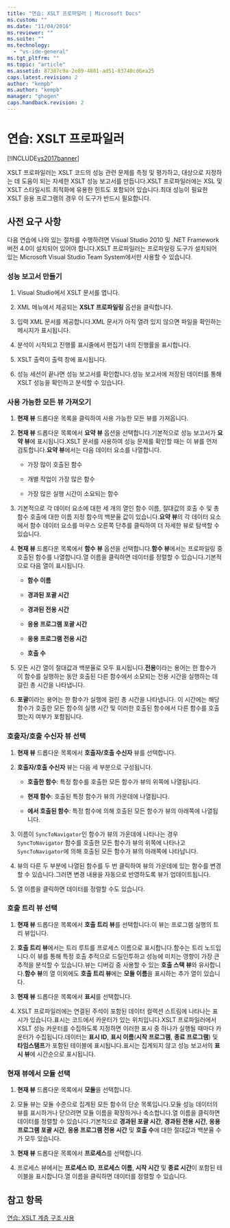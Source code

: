 ```yaml
---
title: "연습: XSLT 프로파일러 | Microsoft Docs"
ms.custom: ""
ms.date: "11/04/2016"
ms.reviewer: ""
ms.suite: ""
ms.technology: 
  - "vs-ide-general"
ms.tgt_pltfrm: ""
ms.topic: "article"
ms.assetid: 87387c9a-2e89-4801-ad51-83740cd6ea25
caps.latest.revision: 2
author: "kempb"
ms.author: "kempb"
manager: "ghogen"
caps.handback.revision: 2
---
```

# 연습: XSLT 프로파일러
[!INCLUDE[vs2017banner](../code-quality/includes/vs2017banner.md)]

XSLT 프로파일러는 XSLT 코드의 성능 관련 문제를 측정 및 평가하고, 대상으로 지정하는 데 도움이 되는 자세한 XSLT 성능 보고서를 만듭니다.XSLT 프로파일러에는 XSL 및 XSLT 스타일시트 최적화에 유용한 힌트도 포함되어 있습니다.최대 성능이 필요한 XSLT 응용 프로그램의 경우 이 도구가 반드시 필요합니다.  
  
## 사전 요구 사항  
 다음 연습에 나와 있는 절차를 수행하려면 Visual Studio 2010 및 .NET Framework 버전 4.0이 설치되어 있어야 합니다.XSLT 프로파일러는 프로파일링 도구가 설치되어 있는 Microsoft Visual Studio Team System에서만 사용할 수 있습니다.  
  
### 성능 보고서 만들기  
  
1.  Visual Studio에서 XSLT 문서를 엽니다.  
  
2.  XML 메뉴에서 제공되는 **XSLT 프로파일링** 옵션을 클릭합니다.  
  
3.  입력 XML 문서를 제공합니다.XML 문서가 아직 열려 있지 않으면 파일을 확인하는 메시지가 표시됩니다.  
  
4.  분석이 시작되고 진행률 표시줄에서 편집기 내의 진행률을 표시합니다.  
  
5.  XSLT 출력이 출력 창에 표시됩니다.  
  
6.  성능 세션이 끝나면 성능 보고서를 확인합니다.성능 보고서에 저장된 데이터를 통해 XSLT 성능을 확인하고 분석할 수 있습니다.  
  
### 사용 가능한 모든 뷰 가져오기  
  
1.  **현재 뷰** 드롭다운 목록을 클릭하여 사용 가능한 모든 뷰를 가져옵니다.  
  
2.  **현재 뷰** 드롭다운 목록에서 **요약 뷰** 옵션을 선택합니다.기본적으로 성능 보고서가 **요약 뷰**에 표시됩니다.XSLT 문서를 사용하여 성능 문제를 확인할 때는 이 뷰를 먼저 검토합니다.**요약 뷰**에서는 다음 데이터 요소를 나열합니다.  
  
    -   가장 많이 호출된 함수  
  
    -   개별 작업이 가장 많은 함수  
  
    -   가장 많은 실행 시간이 소요되는 함수  
  
3.  기본적으로 각 데이터 요소에 대한 세 개의 열인 함수 이름, 절대값의 호출 수 및 총 함수 호출에 대한 이름 지정 함수의 백분율 값이 있습니다.**요약 뷰**의 각 데이터 요소에서 함수 데이터 요소를 마우스 오른쪽 단추를 클릭하여 더 자세한 뷰로 탐색할 수 있습니다.  
  
4.  **현재 뷰** 드롭다운 목록에서 **함수 뷰** 옵션을 선택합니다.**함수 뷰**에서는 프로파일링 중 호출된 함수를 나열합니다.열 이름을 클릭하면 데이터를 정렬할 수 있습니다.기본적으로 다음 열이 표시됩니다.  
  
    -   **함수 이름**  
  
    -   **경과된 포괄 시간**  
  
    -   **경과된 전용 시간**  
  
    -   **응용 프로그램 포괄 시간**  
  
    -   **응용 프로그램 전용 시간**  
  
    -   **호출 수**  
  
5.  모든 시간 열이 절대값과 백분율로 모두 표시됩니다.**전용**이라는 용어는 한 함수가 이 함수를 실행하는 동안 호출된 다른 함수에서 소모되는 전용 시간을 실행하는 데 걸린 총 시간을 나타냅니다.  
  
6.  **포괄**이라는 용어는 한 함수가 실행에 걸린 총 시간을 나타냅니다. 이 시간에는 해당 함수가 호출한 모든 함수의 실행 시간 및 이러한 호출된 함수에서 다른 함수를 호출했는지 여부가 포함됩니다.  
  
### 호출자\/호출 수신자 뷰 선택  
  
1.  **현재 뷰** 드롭다운 목록에서 **호출자\/호출 수신자** 뷰를 선택합니다.  
  
2.  **호출자\/호출 수신자** 뷰는 다음 세 부분으로 구성됩니다.  
  
    -   **호출한 함수**: 특정 함수를 호출한 모든 함수가 뷰의 위쪽에 나열됩니다.  
  
    -   **현재 함수**: 호출된 특정 함수가 뷰의 가운데에 나열됩니다.  
  
    -   **에서 호출된 함수**: 특정 함수에 의해 호출된 모든 함수가 뷰의 아래쪽에 나열됩니다.  
  
3.  이름이 `SyncToNavigator`인 함수가 뷰의 가운데에 나타나는 경우 `SyncToNavigator` 함수를 호출한 모든 함수가 뷰의 위쪽에 나타나고 `SyncToNavigator`에 의해 호출된 모든 함수가 뷰의 아래쪽에 나타납니다.  
  
4.  뷰의 다른 두 부분에 나열된 함수를 두 번 클릭하여 뷰의 가운데에 있는 함수를 변경할 수 있습니다.그러면 변경 내용을 자동으로 반영하도록 뷰가 업데이트됩니다.  
  
5.  열 이름을 클릭하면 데이터를 정렬할 수도 있습니다.  
  
### 호출 트리 뷰 선택  
  
1.  **현재 뷰** 드롭다운 목록에서 **호출 트리 뷰**를 선택합니다.이 뷰는 프로그램 실행의 트리 뷰입니다.  
  
2.  **호출 트리 뷰**에서는 트리 루트를 프로세스 이름으로 표시합니다.함수는 트리 노드입니다.이 뷰를 통해 특정 호출 추적으로 드릴인투하고 성능에 미치는 영향이 가장 큰 추적을 분석할 수 있습니다.뷰는 디버깅 중 사용할 수 있는 **호출 스택 뷰**와 유사합니다.**함수 뷰**의 열 이외에도 **호출 트리 뷰**에는 **모듈 이름**을 표시하는 추가 열이 있습니다.  
  
3.  **현재 뷰** 드롭다운 목록에서 **표시**를 선택합니다.  
  
4.  XSLT 프로파일러에는 연결된 주석이 포함된 데이터 컬렉션 스트림에 나타나는 표시가 있습니다.표시는 코드에서 카운터가 있는 위치입니다.XSLT 프로파일러에서 XSLT 성능 카운터를 수집하도록 지정하면 이러한 표시 중 하나가 실행될 때마다 카운터가 수집됩니다.데이터는 **표시 ID**, **표시 이름**\(**시작 프로그램**, **종료 프로그램**\) 및 **타임스탬프**가 포함된 테이블에 표시됩니다.표시는 집계되지 않고 성능 보고서의 **표시 뷰**에 시간순으로 표시됩니다.  
  
### 현재 뷰에서 모듈 선택  
  
1.  **현재 뷰** 드롭다운 목록에서 **모듈**을 선택합니다.  
  
2.  모듈 뷰는 모듈 수준으로 집계된 모든 함수의 단순 목록입니다.모듈 성능 데이터의 뷰를 표시하거나 닫으려면 모듈 이름을 확장하거나 축소합니다.열 이름을 클릭하면 데이터를 정렬할 수 있습니다.기본적으로 **경과된 포괄 시간**, **경과된 전용 시간**, **응용 프로그램 포괄 시간**, **응용 프로그램 전용 시간** 및 **호출 수**에 대한 절대값과 백분율 수가 모두 있습니다.  
  
3.  **현재 뷰** 드롭다운 목록에서 **프로세스**를 선택합니다.  
  
4.  프로세스 뷰에서는 **프로세스 ID**, **프로세스 이름**, **시작 시간** 및 **종료 시간**이 포함된 테이블을 표시합니다.열 이름을 클릭하면 데이터를 정렬할 수 있습니다.  
  
## 참고 항목  
 [연습: XSLT 계층 구조 사용](../xml-tools/walkthrough-using-xslt-hierarchy.md)